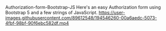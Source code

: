 Authorization-form-Bootstrap-JS
Here's an easy Authorization form using Bootstrap 5 and a few strings of JavaScript.
https://user-images.githubusercontent.com/89612548/194546260-00a6aedc-5073-4fbf-98bf-90f6ebc582df.mp4

